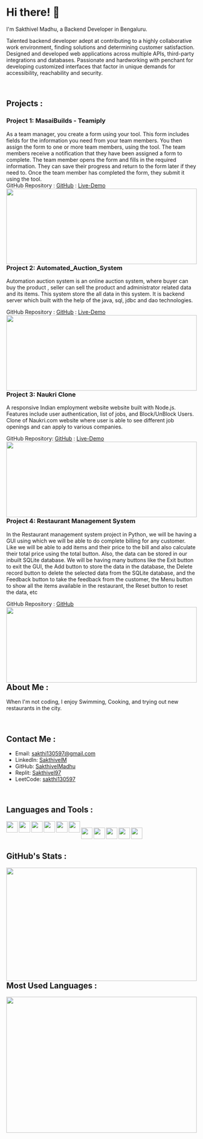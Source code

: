 
# Hi there! 👋

I'm Sakthivel Madhu, a Backend Developer in Bengaluru.

Talented backend developer adept at contributing to a highly collaborative work environment, finding solutions and determining customer satisfaction. Designed and developed web applications across multiple APIs, third-party integrations and databases. Passionate and hardworking with penchant for developing customized interfaces that factor in unique demands for accessibility, reachability and security.

<br>

## Projects :

### Project 1: MasaiBuilds - Teamiply
As a team manager, you create a form using your tool. This form includes fields for the information you need from your team members.
You then assign the form to one or more team members, using the tool. The team members receive a notification that they have been assigned a form to complete.
The team member opens the form and fills in the required information. They can save their progress and return to the form later if they need to.
Once the team member has completed the form, they submit it using the tool. <br>
GitHub Repository : [GitHub](https://github.com/masai-builds/TeamiplyBackend) : [Live-Demo](https://teamimply.vercel.app/) <br>
<img align="left" width="100%" height="200px" src="https://github-readme-stats.vercel.app/api/pin/?username=masai-builds&repo=TeamiplyBackend" /><br>


### Project 2: Automated_Auction_System
Automation auction system is an online auction system, where buyer can buy the product , seller can sell the product and administrator related data and its items. This system store the all data in this system. It is backend server which built with the help of the java, sql, jdbc and dao technologies.

GitHub Repository : [GitHub](https://github.com/SakthivelMadhu/Automated_Auction_System) : [Live-Demo](https://drive.google.com/drive/folders/18TTyx6UGZe3w0iRqTwcyqt-htw_FO9Z_?usp=sharing)
<img align="left" width="100%" height="200px" src="https://github-readme-stats.vercel.app/api/pin/?username=SakthivelMadhu&repo=Automated_Auction_System" /><br>


### Project 3: Naukri Clone
A responsive Indian employment website website built with Node.js. Features include user authentication, list of jobs, and Block/UnBlock Users.
Clone of Naukri.com website where user is able to see different job openings and can apply to various companies.

GitHub Repository: [GitHub](https://github.com/SakthivelMadhu/-lazy-base-8555) :  [Live-Demo](https://cerulean-tarsier-3cdce4.netlify.app/)
<img align="left" width="100%" height="200px" src="https://github-readme-stats.vercel.app/api/pin/?username=SakthivelMadhu&repo=-lazy-base-8555" /><br>

### Project 4: Restaurant Management System 
In the Restaurant management system project in Python, we will be having a GUI using which we will be able to do complete billing for any customer. Like we will be able to add items and their price to the bill and also calculate their total price using the total button. Also, the data can be stored in our inbuilt SQLite database.
We will be having many buttons like the Exit button to exit the GUI, the Add button to store the data in the database, the Delete record button to delete the selected data from the SQLite database, and the Feedback button to take the feedback from the customer, the Menu button to show all the items available in the restaurant, the Reset button to reset the data, etc

GitHub Repository : [GitHub](https://github.com/SakthivelMadhu/Restaurant_management_system) 
<img align="left" width="100%" height="200px" src="https://github-readme-stats.vercel.app/api/pin/?username=SakthivelMadhu&repo=Restaurant_management_system" /><br>


## About Me :

When I'm not coding, I enjoy Swimming, Cooking, and trying out new restaurants in the city.

<br>

## Contact Me :

- Email: sakthi130597@gmail.com
- LinkedIn: [SakthivelM](https://www.linkedin.com/in/sakthivel-madhu-864647238/)
- GitHub: [SakthivelMadhu](https://github.com/SakthivelMadhu)
- Replit: [Sakthivel97](https://replit.com/@sakthivelMadhu)
- LeetCode: [sakthi130597](https://leetcode.com/sakthi130597/)

<br>


## Languages and Tools :

<img align="left" height="30"  src="https://img.shields.io/badge/node.js-6DA55F?style=for-the-badge&logo=node.js&logoColor=white" />
<img align="left" height="30" src="https://img.shields.io/badge/javascript-%23323330.svg?style=for-the-badge&logo=javascript&logoColor=%23F7DF1E" />
<img align="left" height="30"  src="https://img.shields.io/badge/java-%23ED8B00.svg?style=for-the-badge&logo=java&logoColor=white" />
<img align="left" height="30"  src="https://img.shields.io/badge/html5-%23E34F26.svg?style=for-the-badge&logo=html5&logoColor=white" />
<img align="left" height="30"  src="https://img.shields.io/badge/css3-%231572B6.svg?style=for-the-badge&logo=css3&logoColor=white" />
<img align="left" height="30"  src="https://img.shields.io/badge/python-3670A0?style=for-the-badge&logo=python&logoColor=ffdd54" /> 
<br>
<img align="left" height="30"  src="https://img.shields.io/badge/mysql-%2300f.svg?style=for-the-badge&logo=mysql&logoColor=white" /> 
<img align="left" height="30"  src="https://img.shields.io/badge/netlify-%23000000.svg?style=for-the-badge&logo=netlify&logoColor=#00C7B7" />
<img align="left" height="30"  src="https://img.shields.io/badge/pycharm-143?style=for-the-badge&logo=pycharm&logoColor=black&color=black&labelColor=green" />
<img align="left" height="30"  src="https://img.shields.io/badge/Visual%20Studio%20Code-0078d7.svg?style=for-the-badge&logo=visual-studio-code&logoColor=white" />
<img align="left" height="30px"  src="https://img.shields.io/badge/github%20actions-%232671E5.svg?style=for-the-badge&logo=githubactions&logoColor=white" /> 
<br>
<br>

## GitHub's Stats : 
<img align="left" width="100%"  height="300px" src="https://github-readme-stats.vercel.app/api?username=SakthivelMadhu&show_icons=true&theme=radica" /> <br>

<br>
<br>

## Most Used Languages : 
<img align="left" width="100%" height="360px" src="https://github-readme-stats.vercel.app/api/top-langs/?username=SakthivelMadhu&layout=compact" /><br>
















